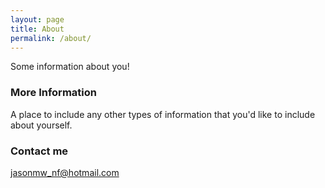 ```yaml
---
layout: page
title: About
permalink: /about/
---
```


Some information about you!

### More Information

A place to include any other types of information that you'd like to include about yourself.

### Contact me

[jasonmw_nf@hotmail.com](mailto:jasonmw_nf@hotmail.com)
